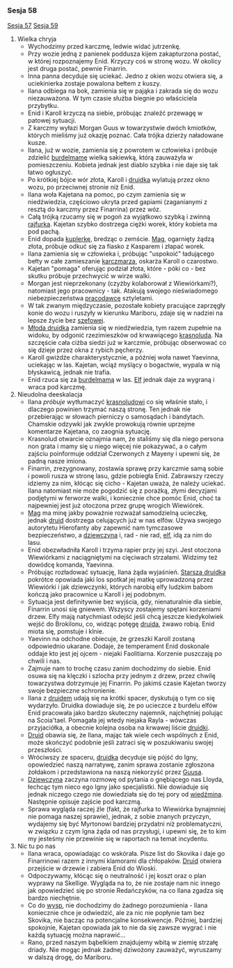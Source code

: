 ### Sesja 58
[Sesja 57](#sesja-57) [Sesja 59](#sesja-59)
1. Wielka chryja
    - Wychodzimy przed karczmę, ledwie widać jutrzenkę.
    - Przy wozie jedną z panienek poddusza kijem zakapturzona postać, w której rozpoznajemy Enid. Krzyczy coś w stronę wozu. W okolicy jest druga postać, pewnie Finarrin.
    - Inna panna decyduje się uciekać. Jedno z okien wozu otwiera się, a uciekinierka zostaje powalona bełtem z kuszy.
    - Ilana odbiega na bok, zamienia się w pająka i zakrada się do wozu niezauważona. W tym czasie służba biegnie po właściciela przybytku.
    - Enid i Karoll krzyczą na siebie, próbując znaleźć przewagę w patowej sytuacji.
    - Z karczmy wyłazi Morgan Guus w towarzystwie dwóch kmiotków, których mieliśmy już okazję poznać. Cała trójka dzierży naładowane kusze.
    - Ilana, już w wozie, zamienia się z powrotem w człowieka i próbuje zdzielić [burdelmamę](Karoll) wielką sakiewką, którą zauważyła w pomieszczeniu. Kobieta jednak jest diablo szybka i nie daje się tak łatwo ogłuszyć.
    - Po krótkiej bójce wór złota, Karoll i [druidka](Ilana) wylatują przez okno wozu, po przeciwnej stronie niż Enid.
    - Ilana woła Kajetana na pomoc, po czym zamienia się w niedźwiedzia, częściowo ukryta przed gapiami (zaganianymi z resztą do karczmy przez Finarrina) przez wóz.
    - Całą trójką rzucamy się w pogoń za wyjątkowo szybką i zwinną [rajfurką](Karoll). Kajetan szybko dostrzega ciężki worek, który kobieta ma pod pachą.
    - Enid dopada [kuplerkę](Karoll), bredząc o zemście. [Mag](Kajetan), ogarnięty żądzą złota, próbuje odkuć się za fiasko z Kasparem i złapać worek.
    - Ilana zamienia się w człowieka i, próbując "uspokoić" ładującego bełty w całe zamieszanie [karczmarza](Morgan), oskarża Karoll o czarostwo.
    - Kajetan "pomaga" oferując podział złota, które - póki co - bez skutku próbuje przechwycić w wirze walki.
    - Morgan jest nieprzekonany (czyżby kolaborował z Wiewiórkami?), natomiast jego pracownicy - tak. Atakują swojego nieświadomego niebezpieczeństwa [pracodawcę](Morgan) sztyletami.
    - W tak zwanym międzyczasie, pozostałe kobiety pracujące zaprzęgły konie do wozu i ruszyły w kierunku Mariboru, zdaje się w nadziei na lepsze życie bez [szefowej](Karoll).
    - [Młoda druidka](Ilana) zamienia się w niedźwiedzia, tym razem zupełnie na widoku, by odgonić rzezimieszków od krwawiącego [krasnoluda](Morgan). Na szczęście cała ciżba siedzi już w karczmie, próbując obserwować co się dzieje przez okna z rybich pęcherzy.
    - Karoll gwiżdże charakterystycznie, a później woła nawet Yaevinna, uciekając w las. Kajetan, wciąż myślący o bogactwie, wypala w nią błyskawicą, jednak nie trafia.
    - Enid rzuca się za [burdelmamą](Karoll) w las. [Elf](Kajetan) jednak daje za wygraną i wraca pod karczmę.
2. Nieudolna deeskalacja
    - Ilana _próbuje_ wytłumaczyć [krasnoludowi](Morgan) co się właśnie stało, i dlaczego powinien trzymać naszą stronę. Ten jednak nie przebierając w słowach pierniczy o samosądach i bandytach. Chamskie odzywki jak zwykle prowokują równie uprzejme komentarze Kajetana, co zaognia sytuację.
    - Krasnolud otwarcie oznajmia nam, że staliśmy się dla niego persona non grata i mamy się u niego więcej nie pokazywać, a o całym zajściu poinformuje oddział Czerwonych z Mayeny i upewni się, że padną nasze imiona.
    - Finarrin, zrezygnowany, zostawia sprawę przy karczmie samą sobie i powoli rusza w stronę lasu, gdzie pobiegła Enid. Zabrawszy rzeczy idziemy za nim, kłócąc się cicho - Kajetan uważa, że należy uciekać. Ilana natomiast nie może pogodzić się z porażką, złymi decyzjami podjętymi w ferworze walki, i koniecznie chce pomóc Enid, choć ta najpewniej jest już otoczona przez grupę wrogich Wiewiórek.
    - [Mag](Kajetan) ma minę jakby poważnie rozważał samodzielną ucieczkę, jednak [druid](Finarrin) dostrzega celujących już w nas elfów. Używa swojego autorytetu Hierofanty aby zapewnić nam tymczasowe bezpieczeństwo, a [dziewczyna](Ilana) i, rad - nie rad, [elf](Kajetan), idą za nim do lasu.
    - Enid obezwładniła Karoll i trzyma rapier przy jej szyi. Jest otoczona Wiewiórkami z naciągniętymi na cięciwach strzałami. Widzimy też dowódcę komanda, Yaevinna.
    - Próbując rozładować sytuację, Ilana żąda wyjaśnień. [Starsza druidka](Enid) pokrótce opowiada jaki los spotkał jej matkę uprowadzoną przez Wiewiórki i jak dziewczynki, których narobią elfy ludzkim babom kończą jako pracownice u Karoll i jej podobnym.
    - Sytuacja jest definitywnie bez wyjścia, gdy, nienaturalnie dla siebie, Finarrin unosi się gniewem. Wszyscy zostajemy spętani korzeniami drzew. Elfy mają natychmiast odejść jeśli chcą jeszcze kiedykolwiek wejść do Brokilonu, co, widząc potęgę [druida](Finarrin), żwawo robią. Enid miota się, pomstuje i klnie.
    - Yaevinn na odchodne obiecuje, że grzeszki Karoll zostaną odpowiednio ukarane. Dodaje, że temperament Enid doskonale oddaje kto jest jej ojcem - niejaki Faolitiarna. Korzenie puszczają po chwili i nas. 
    - Zajmuje nam to trochę czasu zanim dochodzimy do siebie. Enid osuwa się na klęczki i szlocha przy jednym z drzew, przez chwilę towarzystwa dotrzymuje jej Finarrin. Po jakimś czasie Kajetan tworzy swoje bezpieczne schronienie.
    - Ilana z [druidem](Finarrin) udają się na krótki spacer, dyskutują o tym co się wydarzyło. Druidka dowiaduje się, że po ucieczce z burdelu elfów Enid pracowała jako bardzo skuteczny najemnik, najchętniej polując na Scoia'tael. Pomagała jej wtedy niejaka Rayla - wówczas przyjaciółka, a obecnie kolejna osoba na krwawej liście [druidki](Enid).
    - [Druid](Finarrin) obawia się, że Ilana, mając tak wiele cech wspólnych z Enid, może skończyć podobnie jeśli zatraci się w poszukiwaniu swojej przeszłości.
    - Wróciwszy ze spaceru, [druidka](Ilana) decyduje się pójść do Igny, opowiedzieć naszą narratywę, zanim sprawa zostanie zgłoszona żołdakom i przedstawiona na naszą niekorzyść przez [Guusa](Morgan).
    - [Dziewczyna](Ilana) zaczyna rozmowę od pytania o gnębiącego nas Lloyda, łechcąc tym nieco ego Igny jako specjalistki. Nie dowiaduje się jednak niczego czego nie dowiedziała się do tej pory od [wiedźmina](Gaetan). Następnie opisuje zajście pod karczmą. 
    - Sprawa wygląda raczej źle (fakt, że rajfurka to Wiewiórka bynajmniej nie pomaga naszej sprawie), jednak, z sobie znanych przyczyn, wydajemy się być Myrtonowi bardziej przydatni niż problematyczni, w związku z czym Igna żąda od nas przysługi, i upewni się, że to kim my jesteśmy nie przewinie się w raportach na temat incydentu.
3. Nic tu po nas
    - Ilana wraca, opowiadając co wskórała. Pisze list do Skovika i daje go Finarrinowi razem z innymi klamorami dla chłopaków. [Druid](Finarrin) otwiera przejście w drzewie i zabiera Enid do Wioski.
    - Odpoczywamy, kłócąc się o neutralność i jej koszt oraz o plan wyprawy na Skellige. Wygląda na to, że nie zostaje nam nic innego jak opowiedzieć się po stronie Redańczyków, na co Ilana zgadza się bardzo niechętnie. 
    - Co do [wysp](Skellige), nie dochodzimy do żadnego porozumienia - Ilana koniecznie chce je odwiedzić, ale za nic nie popłynie tam bez Skovika, nie bacząc na potencjalne konsekwencje. Później, bardziej spokojnie, Kajetan opowiada jak to nie da się zawsze wygrać i nie każdą sytuację można naprawić...
    - Rano, przed naszym bąbelkiem znajdujemy wbitą w ziemię strzałę driady. Nie mogąc jednak żadnej dziwożony zauważyć, wyruszamy w dalszą drogę, do Mariboru.